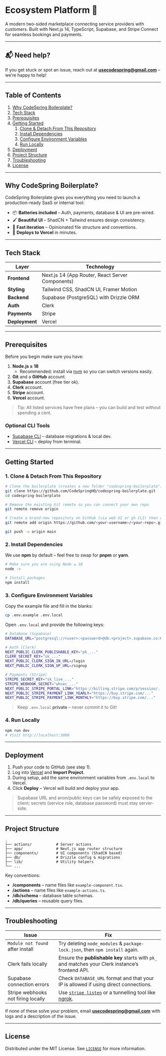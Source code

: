# Ecosystem Platform 🌟

A modern two-sided marketplace connecting service providers with customers. Built with Next.js 14, TypeScript, Supabase, and Stripe Connect for seamless bookings and payments.

---

## 📬 Need help?
If you get stuck or spot an issue, reach out at **usecodespring@gmail.com** – we’re happy to help!

---

## Table of Contents
1. [Why CodeSpring Boilerplate?](#why-codespring-boilerplate)
2. [Tech Stack](#tech-stack)
3. [Prerequisites](#prerequisites)
4. [Getting Started](#getting-started)
   1. [Clone & Detach From This Repository](#clone--detach-from-this-repository)
   2. [Install Dependencies](#install-dependencies)
   3. [Configure Environment Variables](#configure-environment-variables)
   4. [Run Locally](#run-locally)
5. [Deployment](#deployment)
6. [Project Structure](#project-structure)
7. [Troubleshooting](#troubleshooting)
8. [License](#license)

---

## Why CodeSpring Boilerplate?
CodeSpring Boilerplate gives you everything you need to launch a production-ready SaaS or internal tool:

- 📦 **Batteries included** – Auth, payments, database & UI are pre-wired.
- 🖌 **Beautiful UI** – ShadCN + Tailwind ensures design consistency.
- 💨 **Fast iteration** – Opinionated file structure and conventions.
- 🚀 **Deploys to Vercel** in minutes.

---

## Tech Stack
| Layer | Technology |
|-------|------------|
| **Frontend** | Next.js 14 (App Router, React Server Components) |
| **Styling** | Tailwind CSS, ShadCN UI, Framer Motion |
| **Backend** | Supabase (PostgreSQL) with Drizzle ORM |
| **Auth** | Clerk |
| **Payments** | Stripe |
| **Deployment** | Vercel |

---

## Prerequisites
Before you begin make sure you have:

1. **Node.js ≥ 18**
   - Recommended: install via [nvm](https://github.com/nvm-sh/nvm) so you can switch versions easily.
2. **Git** and a **GitHub** account.
3. **Supabase** account (free tier ok).
4. **Clerk** account.
5. **Stripe** account.
6. **Vercel** account.

> Tip: All listed services have free plans – you can build and test without spending a cent.

### Optional CLI Tools
- [Supabase CLI](https://supabase.com/docs/guides/cli) – database migrations & local dev.
- [Vercel CLI](https://vercel.com/cli) – deploy from terminal.

---

## Getting Started
### 1. Clone & Detach From This Repository
```bash
# Clone the boilerplate (creates a new folder "codespring-boilerplate")
git clone https://github.com/CodeSpringHQ/codespring-boilerplate.git
cd codespring-boilerplate

# Remove the existing Git remote so you can connect your own repo
git remote remove origin

# Create a brand-new repository on GitHub (via web UI or gh CLI) then add it:
git remote add origin https://github.com/<your-username>/<your-repo>.git

git push -u origin main
```

### 2. Install Dependencies
We use **npm** by default – feel free to swap for **pnpm** or **yarn**.
```bash
# Make sure you are using Node ≥ 18
node -v

# Install packages
npm install
```

### 3. Configure Environment Variables
Copy the example file and fill in the blanks:
```bash
cp .env.example .env.local
```
Open `.env.local` and provide the following keys:

```bash
# Database (Supabase)
DATABASE_URL="postgresql://<user>:<password>@db.<project>.supabase.co:6543/postgres"

# Auth (Clerk)
NEXT_PUBLIC_CLERK_PUBLISHABLE_KEY="pk_..."
CLERK_SECRET_KEY="sk_..."
NEXT_PUBLIC_CLERK_SIGN_IN_URL=/login
NEXT_PUBLIC_CLERK_SIGN_UP_URL=/signup

# Payments (Stripe)
STRIPE_SECRET_KEY="sk_live_..."
STRIPE_WEBHOOK_SECRET="whsec_..."
NEXT_PUBLIC_STRIPE_PORTAL_LINK="https://billing.stripe.com/p/session/..."
NEXT_PUBLIC_STRIPE_PAYMENT_LINK_YEARLY="https://buy.stripe.com/..."
NEXT_PUBLIC_STRIPE_PAYMENT_LINK_MONTHLY="https://buy.stripe.com/..."
```

> Keep `.env.local` **private** – never commit it to Git!

### 4. Run Locally
```bash
npm run dev
# Visit http://localhost:3000
```

---

## Deployment
1. Push your code to GitHub (see step 1).
2. Log into [Vercel](https://vercel.com/) and **Import Project**.
3. During setup, add the same environment variables from `.env.local` to Vercel.
4. Click **Deploy** – Vercel will build and deploy your app.

> Supabase URL and anon/public keys can be safely exposed to the client; secrets (service role, database password) must stay server-side.

---

## Project Structure
```
.
├── actions/           # Server actions
├── app/               # Next.js app router structure
├── components/        # UI components (ShadCN based)
├── db/                # Drizzle config & migrations
├── lib/               # Utility helpers
└── ...
```
Key conventions:
- **/components** – name files like `example-component.tsx`.
- **/actions** – name files like `example-actions.ts`.
- **/db/schema** – database table schemas.
- **/db/queries** – reusable query files.

---

## Troubleshooting
| Issue | Fix |
|-------|-----|
| `Module not found` after install | Try deleting `node_modules` & `package-lock.json`, then `npm install` again. |
| Clerk fails locally | Ensure the **publishable key** starts with `pk_` and matches your Clerk instance’s frontend API. |
| Supabase connection errors | Check `DATABASE_URL` format and that your IP is allowed if using direct connections. |
| Stripe webhooks not firing locally | Use [`stripe listen`](https://stripe.com/docs/cli) or a tunnelling tool like [ngrok](https://ngrok.com/). |

If none of these solve your problem, email **usecodespring@gmail.com** with logs and a description of the issue.

---

## License
Distributed under the MIT License. See [`LICENSE`](license) for more information.

